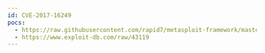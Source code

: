 ```yaml
---
id: CVE-2017-16249
pocs:
  - https://raw.githubusercontent.com/rapid7/metasploit-framework/master/modules/auxiliary/dos/http/brother_debut_dos.rb
  - https://www.exploit-db.com/raw/43119
---
```


